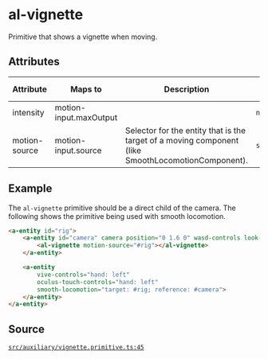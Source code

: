 # al-vignette
Primitive that shows a vignette when moving.

## Attributes
| Attribute | Maps to | Description | Type | Default Value |
|-----------|---------|-------------|------|---------------|
| intensity | motion-input.maxOutput |  | `number` | 2 |
| motion-source | motion-input.source | Selector for the entity that is the target of a moving component (like SmoothLocomotionComponent). | `selector` |  |



## Example
The `al-vignette` primitive should be a direct child of the camera. The following shows
the primitive being used with smooth locomotion.
```HTML
<a-entity id="rig">
    <a-entity id="camera" camera position="0 1.6 0" wasd-controls look-controls>
        <al-vignette motion-source="#rig"></al-vignette>
    </a-entity>

    <a-entity
        vive-controls="hand: left"
        oculus-touch-controls="hand: left"
        smooth-locomotion="target: #rig; reference: #camera">
    </a-entity>
</a-entity>
```


## Source
[`src/auxiliary/vignette.primitive.ts:45`](https://github.com/mrxz/aframe-locomotion/blob/15e65c2/src/auxiliary/vignette.primitive.ts#L45)
